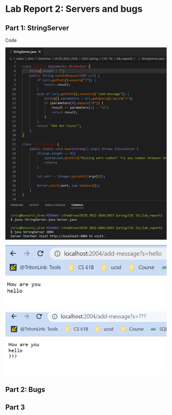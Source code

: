 # Lab Report 2: Servers and bugs

## Part 1: StringServer
Code

![image](lab2_image/code%20(1).png)

![image](lab2_image/output%20(1).png)



![image](lab2_image/output%20(2).png)



## Part 2: Bugs


## Part 3

